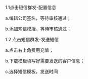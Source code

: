 1.1点击短信群发-配置信息

a.编辑公司签名，等待审核通过；

b.添加短信模版，等待审核通过；

1.2 点击短信群发-发送短信

a.点击右上角费用充值；

b.下载模板填写好需要发送的客户信息；

c.选择短信模板，发送时间



